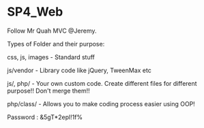 # SP4_Web

Follow Mr Quah MVC @Jeremy.

Types of Folder and their purpose:

css, js, images - Standard stuff

js/vendor - Library code like jQuery, TweenMax etc

js/, php/ - Your own custom code. Create different files for different purpose!! Don't merge them!!

php/class/ - Allows you to make coding process easier using OOP!

Password : &5gT*2epl!1f%
